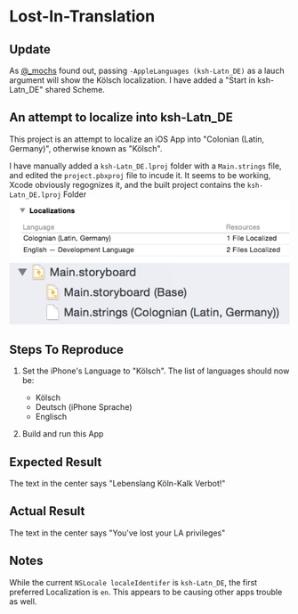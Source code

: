 # Lost-In-Translation

## Update

As [@_mochs](https://twitter.com/_mochs "@_mochs") found out, passing `-AppleLanguages (ksh-Latn_DE)` as a lauch argument will show the Kölsch localization. I have added a "Start in ksh-Latn_DE" shared Scheme.

## An attempt to localize into ksh-Latn_DE

This project is an attempt to localize an iOS App into "Colonian (Latin, Germany)", otherwise known as "Kölsch".

I have manually added a `ksh-Latn_DE.lproj` folder with a `Main.strings` file, and edited the `project.pbxproj` file to incude it. It seems to be working, Xcode obviously regognizes it, and the built project contains the `ksh-Latn_DE.lproj` Folder
![alt File "Main.strings Colonian (Latin, Germany)"" in Xcode Project Navigator"](Xcode_ksh-Latn_DE01.png)
![alt "Colonian (Latin, Germany) listed in Project Localizations"](Xcode_ksh-Latn_DE02.png)

## Steps To Reproduce

1. Set the iPhone's Language to "Kölsch". The list of languages should now be:
    * Kölsch
    * Deutsch (iPhone Sprache)
    * Englisch

2. Build and run this App

## Expected Result

The text in the center says "Lebenslang Köln-Kalk Verbot!"

## Actual Result

The text in the center says "You've lost your LA privileges"

## Notes 

While the current `NSLocale localeIdentifer` is `ksh-Latn_DE`, the first preferred Localization is `en`. This appears to be causing other apps trouble as well.

